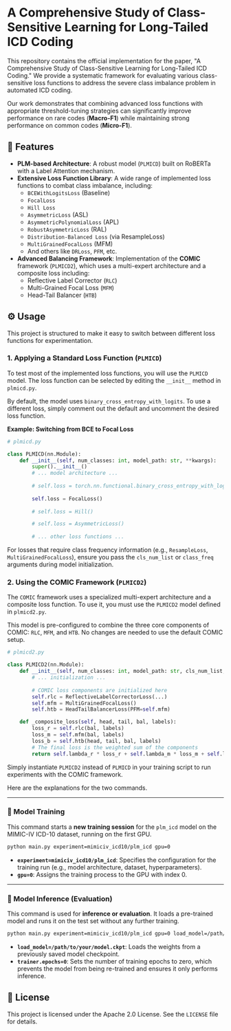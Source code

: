 # A Comprehensive Study of Class-Sensitive Learning for Long-Tailed ICD Coding

This repository contains the official implementation for the paper, "A Comprehensive Study of Class-Sensitive Learning for Long-Tailed ICD Coding." We provide a systematic framework for evaluating various class-sensitive loss functions to address the severe class imbalance problem in automated ICD coding.

Our work demonstrates that combining advanced loss functions with appropriate threshold-tuning strategies can significantly improve performance on rare codes (**Macro-F1**) while maintaining strong performance on common codes (**Micro-F1**).

## 🚀 Features

  * **PLM-based Architecture**: A robust model (`PLMICD`) built on RoBERTa with a Label Attention mechanism.
  * **Extensive Loss Function Library**: A wide range of implemented loss functions to combat class imbalance, including:
      * `BCEWithLogitsLoss` (Baseline)
      * `FocalLoss`
      * `Hill Loss`
      * `AsymmetricLoss` (ASL)
      * `AsymmetricPolynomialLoss` (APL)
      * `RobustAsymmetricLoss` (RAL)
      * `Distribution-Balanced Loss` (via ResampleLoss)
      * `MultiGrainedFocalLoss` (MFM)
      * And others like `DRLoss`, `PFM`, etc.
  * **Advanced Balancing Framework**: Implementation of the **COMIC** framework (`PLMICD2`), which uses a multi-expert architecture and a composite loss including:
      * Reflective Label Corrector (`RLC`)
      * Multi-Grained Focal Loss (`MFM`)
      * Head-Tail Balancer (`HTB`)

## ⚙️ Usage

This project is structured to make it easy to switch between different loss functions for experimentation.

### 1\. Applying a Standard Loss Function (`PLMICD`)

To test most of the implemented loss functions, you will use the `PLMICD` model. The loss function can be selected by editing the `__init__` method in `plmicd.py`.

By default, the model uses `binary_cross_entropy_with_logits`. To use a different loss, simply comment out the default and uncomment the desired loss function.

**Example: Switching from BCE to Focal Loss**

```python
# plmicd.py

class PLMICD(nn.Module):
    def __init__(self, num_classes: int, model_path: str, **kwargs):
        super().__init__()
        # ... model architecture ...
        
        # self.loss = torch.nn.functional.binary_cross_entropy_with_logits
        
        self.loss = FocalLoss()
        
        # self.loss = Hill()

        # self.loss = AsymmetricLoss()
        
        # ... other loss functions ...
```

For losses that require class frequency information (e.g., `ResampleLoss`, `MultiGrainedFocalLoss`), ensure you pass the `cls_num_list` or `class_freq` arguments during model initialization.

### 2\. Using the COMIC Framework (`PLMICD2`)

The `COMIC` framework uses a specialized multi-expert architecture and a composite loss function. To use it, you must use the `PLMICD2` model defined in `plmicd2.py`.

This model is pre-configured to combine the three core components of COMIC: `RLC`, `MFM`, and `HTB`. No changes are needed to use the default COMIC setup.

```python
# plmicd2.py

class PLMICD2(nn.Module):
    def __init__(self, num_classes: int, model_path: str, cls_num_list, **kwargs):
        # ... initialization ...
        
        # COMIC loss components are initialized here
        self.rlc = ReflectiveLabelCorrectorLoss(...)
        self.mfm = MultiGrainedFocalLoss()
        self.htb = HeadTailBalancerLoss(PFM=self.mfm)

    def _composite_loss(self, head, tail, bal, labels):
        loss_r = self.rlc(bal, labels)
        loss_m = self.mfm(bal, labels)          
        loss_b = self.htb(head, tail, bal, labels) 
        # The final loss is the weighted sum of the components
        return self.lambda_r * loss_r + self.lambda_m * loss_m + self.lambda_b * loss_b
```

Simply instantiate `PLMICD2` instead of `PLMICD` in your training script to run experiments with the COMIC framework.

Here are the explanations for the two commands.

-----

### 🚀 Model Training

This command starts a **new training session** for the `plm_icd` model on the MIMIC-IV ICD-10 dataset, running on the first GPU.

```bash
python main.py experiment=mimiciv_icd10/plm_icd gpu=0
```

  * **`experiment=mimiciv_icd10/plm_icd`**: Specifies the configuration for the training run (e.g., model architecture, dataset, hyperparameters).
  * **`gpu=0`**: Assigns the training process to the GPU with index 0.

-----

### 🧪 Model Inference (Evaluation)

This command is used for **inference or evaluation**. It loads a pre-trained model and runs it on the test set without any further training.

```bash
python main.py experiment=mimiciv_icd10/plm_icd gpu=0 load_model=/path/to/your/model.ckpt trainer.epochs=0
```

  * **`load_model=/path/to/your/model.ckpt`**: Loads the weights from a previously saved model checkpoint.
  * **`trainer.epochs=0`**: Sets the number of training epochs to zero, which prevents the model from being re-trained and ensures it only performs inference.

## 📄 License

This project is licensed under the Apache 2.0 License. See the `LICENSE` file for details.

